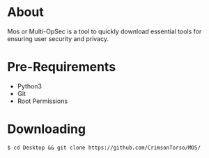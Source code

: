 # About

Mos or Multi-OpSec is a tool to quickly download essential tools for ensuring user security and privacy.


# Pre-Requirements

* Python3
* Git
* Root Permissions

# Downloading

```
$ cd Desktop && git clone https://github.com/CrimsonTorso/MOS/
```
